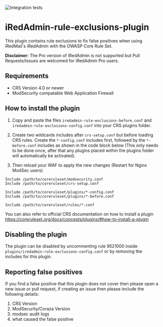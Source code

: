 ![Integration tests](https://github.com/EsadCetiner/iredadmin-rule-exclusions-plugin/actions/workflows/integration.yml/badge.svg)

# iRedAdmin-rule-exclusions-plugin
This plugin contains rule exclusions to fix false positives when using iRedMail's iRedAdmin with the OWASP Core Rule Set.

**Disclaimer:** The Pro version of iRedAdmin is not supported but Pull Requests/Issues are welcomed for iRedAdmin Pro users.

## Requirements
- CRS Version 4.0 or newer
- ModSecurity compatable Web Application Firewall

## How to install the plugin
1. Copy and paste the files ``iredadmin-rule-exclusions-before.conf`` and ``iredadmin-rule-exclusions-config.conf`` into your CRS plugins folder.

2. Create two wildcards includes after ``crs-setup.conf`` but before loading CRS rules. Create the ``*-config.conf`` includes first, followed by the ``*-before.conf`` includes as shown in the code block below (This only needs to be done once, after that any plugins placed within the plugins folder will automatically be activated).

3. Then reload your WAF to apply the new changes (Restart for Nginx ModSec users)

```
Include /path/to/coreruleset/modsecurity.conf
Include /path/to/coreruleset/crs-setup.conf

Include /path/to/coreruleset/plugins/*-config.conf
Include /path/to/coreruleset/plugins/*-before.conf

Include /path/to/coreruleset/rules/*.conf
```

You can also refer to official CRS documentation on how to install a plugin https://coreruleset.org/docs/concepts/plugins/#how-to-install-a-plugin

## Disabling the plugin
The plugin can be disabled by uncommenting rule 9521000 inside ``plugins/iredadmin-rule-exclusions-config.conf`` or by removing the includes for this plugin.

## Reporting false positives
If you find a false positive that this plugin does not cover then please open a new issue or pull request, if creating an issue then please include the following details:

1. CRS Version
2. ModSecurity/Coraza Version
3. modsec audit logs
4. what caused the false positive

